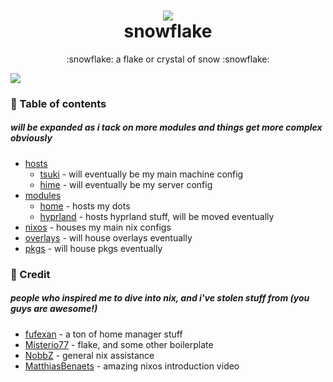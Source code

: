 <h1 align="center">
<img src="https://files.catbox.moe/vfk7m7.png"></img> <br>
snowflake
</h1>
<p align="center">:snowflake: a flake or crystal of snow :snowflake:</p>
<img src="https://files.catbox.moe/hqpr0u.png"></img>

### :open_book: Table of contents
##### will be expanded as i tack on more modules and things get more complex obviously
+ [hosts](hosts)
  - [tsuki](hosts/tsuki) - will eventually be my main machine config
  - [hime](hosts/hime) - will eventually be my server config
+ [modules](modules)
  - [home](modules/home) - hosts my dots
  - [hyprland](modules/hyprland) - hosts hyprland stuff, will be moved eventually
+ [nixos](nixos) - houses my main nix configs
+ [overlays](overlays) - will house overlays eventually
+ [pkgs](pkgs) - will house pkgs eventually

### :busts_in_silhouette: Credit
##### people who inspired me to dive into nix, and i've stolen stuff from (you guys are awesome!)
+ [fufexan](https://github.com/fufexan) - a ton of home manager stuff
+ [Misterio77](https://github.com/Misterio77) - flake, and some other boilerplate
+ [NobbZ](https://github.com/NobbZ) - general nix assistance
+ [MatthiasBenaets](https://github.com/MatthiasBenaets) - amazing nixos introduction video
